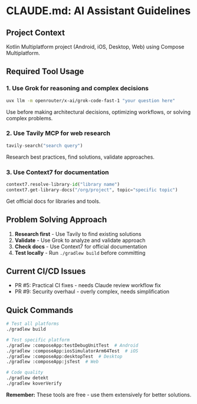 # CLAUDE.md: AI Assistant Guidelines

## Project Context
Kotlin Multiplatform project (Android, iOS, Desktop, Web) using Compose Multiplatform.

## Required Tool Usage

### 1. Use Grok for reasoning and complex decisions
```bash
uvx llm -m openrouter/x-ai/grok-code-fast-1 "your question here"
```
Use before making architectural decisions, optimizing workflows, or solving complex problems.

### 2. Use Tavily MCP for web research
```python
tavily-search("search query")
```
Research best practices, find solutions, validate approaches.

### 3. Use Context7 for documentation
```python
context7.resolve-library-id("library name")
context7.get-library-docs("/org/project", topic="specific topic")
```
Get official docs for libraries and tools.

## Problem Solving Approach
1. **Research first** - Use Tavily to find existing solutions
2. **Validate** - Use Grok to analyze and validate approach
3. **Check docs** - Use Context7 for official documentation
4. **Test locally** - Run `./gradlew build` before committing

## Current CI/CD Issues
- PR #5: Practical CI fixes - needs Claude review workflow fix
- PR #9: Security overhaul - overly complex, needs simplification

## Quick Commands
```bash
# Test all platforms
./gradlew build

# Test specific platform
./gradlew :composeApp:testDebugUnitTest  # Android
./gradlew :composeApp:iosSimulatorArm64Test  # iOS
./gradlew :composeApp:desktopTest  # Desktop
./gradlew :composeApp:jsTest  # Web

# Code quality
./gradlew detekt
./gradlew koverVerify
```

**Remember:** These tools are free - use them extensively for better solutions.